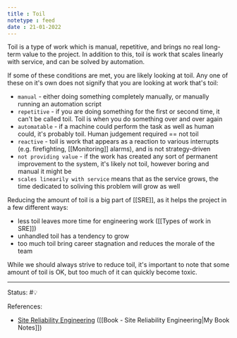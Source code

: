 ```yaml
---
title : Toil
notetype : feed
date : 21-01-2022
---
```


Toil is a type of work which is manual, repetitive, and brings no real long-term value to the project. In addition to this, toil is work that scales linearly with service, and can be solved by automation.

If some of these conditions are met, you are likely looking at toil. Any one of these on it's own does not signify that you are looking at work that's toil:
- `manual`  - either doing something completely manually, or manually running an automation script
- `repetitive` - if you are doing something for the first or second time, it can't be called toil. Toil is when you do something over and over again
- `automatable` - if a machine could perform the task as well as human could, it's probably toil. Human judgement required == not toil
- `reactive` - toil is work that appears as a reaction to various interrupts (e.g. firefighting, [[Monitoring]] alarms), and is not strategy-driven
- `not providing value` - if the work has created any sort of permanent improvement to the system, it's likely not toil, however boring and manual it might be
- `scales linearily with service` means that as the service grows, the time dedicated to soliving this problem will grow as well

Reducing the amount of toil is a big part of [[SRE]], as it helps the project in a few different ways:
- less toil leaves more time for engineering work ([[Types of work in SRE]])
- unhandled toil has a tendency to grow
- too much toil bring career stagnation and reduces the morale of the team


While we should always strive to reduce toil, it's important to note that some amount of toil is OK, but too much of it can quickly become toxic.


-----

Status: #💡 

References:
- [Site Reliability Engineering](https://sre.google/sre-book/table-of-contents/) ([[Book - Site Reliability Engineering|My Book Notes]])
